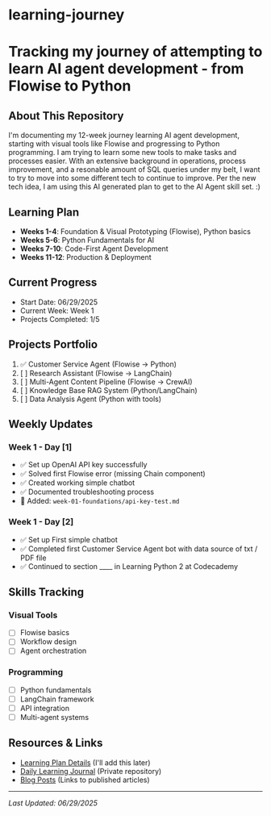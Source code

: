 # learning-journey
# Tracking my journey of attempting to learn AI agent development - from Flowise to Python

## About This Repository
I'm documenting my 12-week journey learning AI agent development, starting with visual tools like Flowise and progressing to Python programming. I am trying to learn some new tools to make tasks and processes easier. With an extensive background in operations, process improvement, and a resonable amount of SQL queries under my belt, I want to try to move into some different tech to continue to improve.  Per the new tech idea, I am using this AI generated plan to get to the AI Agent skill set. :)

## Learning Plan
- **Weeks 1-4**: Foundation & Visual Prototyping (Flowise), Python basics
- **Weeks 5-6**: Python Fundamentals for AI
- **Weeks 7-10**: Code-First Agent Development
- **Weeks 11-12**: Production & Deployment

## Current Progress
- Start Date: 06/29/2025
- Current Week: Week 1
- Projects Completed: 1/5

## Projects Portfolio
1. ✅ Customer Service Agent (Flowise → Python)
2. [ ] Research Assistant (Flowise → LangChain)
3. [ ] Multi-Agent Content Pipeline (Flowise → CrewAI)
4. [ ] Knowledge Base RAG System (Python/LangChain)
5. [ ] Data Analysis Agent (Python with tools)

## Weekly Updates
### Week 1 - Day [1]
- ✅ Set up OpenAI API key successfully
- ✅ Solved first Flowise error (missing Chain component)
- ✅ Created working simple chatbot
- ✅ Documented troubleshooting process
- 📁 Added: `week-01-foundations/api-key-test.md`
### Week 1 - Day [2]
- ✅ Set up First simple chatbot
- ✅ Completed first Customer Service Agent bot with data source of txt / PDF file
- ✅ Continued to section ____ in Learning Python 2 at Codecademy

## Skills Tracking
### Visual Tools
- [ ] Flowise basics
- [ ] Workflow design
- [ ] Agent orchestration

### Programming
- [ ] Python fundamentals
- [ ] LangChain framework
- [ ] API integration
- [ ] Multi-agent systems

## Resources & Links
- [Learning Plan Details](#) (I'll add this later)
- [Daily Learning Journal](#) (Private repository)
- [Blog Posts](#) (Links to published articles)

---
*Last Updated: 06/29/2025*
